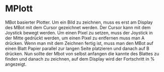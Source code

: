 # MPlott
MBot basierter Plotter.
Um ein Bild zu zeichnen, muss es erst am Display des MBot mit dem Cursor gezeichnet werden. Der Cursor kann mit dem Joystick bewegt werden.
Um einen Pixel zu setzen, muss der Joystick in der Mitte gedrückt werden, um einen Pixel zu entfernen muss man A drücken.
Wenn man mit dem Zeichnen fertig ist, muss man den MBot auf einen Blatt Papier parallel zur langen Seite platzieren und danach auf B drücken.
Nun sollte der Mbot von selbst anfangen die kannte des Blattes zu finden und danach zu zeichnen, auf dem Display wird der Fortschritt in % angezeigt.

